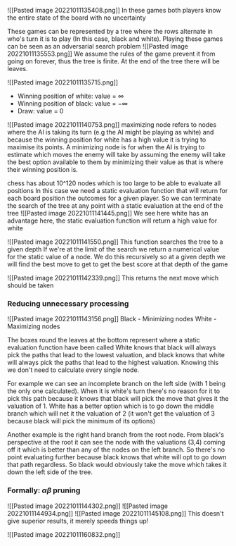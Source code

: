 
![[Pasted image 20221011135408.png]]
In these games both players know the entire state of the board with no uncertainty

These games can be represented by a tree where the rows alternate in who's turn it is to play (In this case, black and white). Playing these games can be seen as an adversarial search problem
![[Pasted image 20221011135553.png]]
We assume the rules of the game prevent it from going on forever, thus the tree is finite. At the end of the tree there will be leaves.

![[Pasted image 20221011135715.png]]
- Winning position of white: value = $\infty$
- Winning position of black: value = $-\infty$
- Draw: value = 0

![[Pasted image 20221011140753.png]]
maximizing node refers to nodes where the AI is taking its turn (e.g the AI might be playing as white) and because the winning position for white has a high value it is trying to maximise its points.
A minimizing node is for when the AI is trying to estimate which moves the enemy will take by assuming the enemy will take the best option available to them by minimizing their value as that is where their winning position is.

chess has about 10^120 nodes which is too large to be able to evaluate all positions
In this case we need a static evaluation function that will return for each board position the outcomes for a given player. So we can terminate the search of the tree at any point with a static evaluation at the end of the tree
![[Pasted image 20221011141445.png]]
We see here white has an advantage here, the static evaluation function will return a high value for white

![[Pasted image 20221011141550.png]]
This function searches the tree to a given depth
If we're at the limit of the search we return a numerical value for the static value of a node. We do this recursively so at a given depth we will find the best move to get to get the best score at that depth of the game

![[Pasted image 20221011142339.png]]
This returns the next move which should be taken

### Reducing unnecessary processing
![[Pasted image 20221011143156.png]]
Black - Minimizing nodes
White - Maximizing nodes

The boxes round the leaves at the bottom represent where a static evaluation function have been called
White knows that black will always pick the paths that lead to the lowest valuation, and black knows that white will always pick the paths that lead to the highest valuation.
Knowing this we don't need to calculate every single node.

For example we can see an incomplete branch on the left side (with 1 being the only one calculated). When it is white's turn there's no reason for it to pick this path because it knows that black will pick the move that gives it the valuation of 1. White has a better option which is to go down the middle branch which will net it the valuation of 2 (it won't get the valuation of 3 because black will pick the minimum of its options)

Another example is the right hand branch from the root node. From black's perspective at the root it can see the node with the valuations (3,4) coming off it which is better than any of the nodes on the left branch. So there's no point evaluating further because black knows that white will opt to go down that path regardless. So black would obviously take the move which takes it down the left side of the tree.

### Formally: $\alpha\beta$ pruning
![[Pasted image 20221011144302.png]]
![[Pasted image 20221011144934.png]]
![[Pasted image 20221011145108.png]]
This doesn't give superior results, it merely speeds things up!

![[Pasted image 20221011160832.png]]
